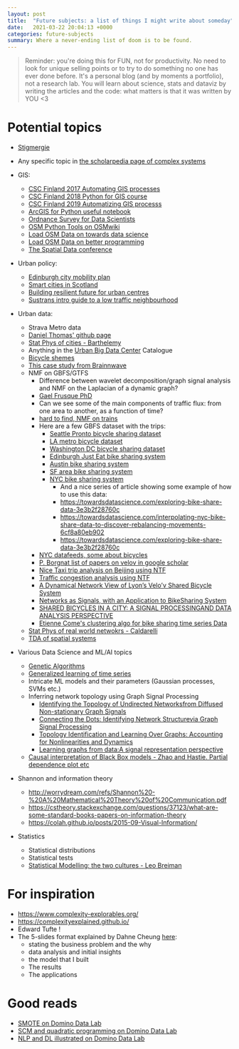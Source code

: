 ```yaml
---
layout: post
title:  "Future subjects: a list of things I might write about someday"
date:   2021-03-22 20:04:13 +0000
categories: future-subjects  
summary: Where a never-ending list of doom is to be found.
---
```


> Reminder: you're doing this for FUN, not for productivity. No need to look for unique selling points or to try to do something no one has ever done before. It's a personal blog (and by moments a portfolio), not a research lab. You will learn about science, stats and dataviz by writing the articles and the code: what matters is that it was written by YOU <3

# Potential topics

* <a href="https://fr.wikipedia.org/wiki/Stigmergie" target="_blank">Stigmergie</a>
* Any specific topic in <a href="http://www.scholarpedia.org/article/Complex_systems" target="_blank">the scholarpedia page of complex systems</a>

* GIS:
  * <a href="https://automating-gis-processes.github.io/2017/">CSC Finland 2017 Automating GIS processes</a>
  * <a href="https://automating-gis-processes.github.io/CSC18/index.html" target="_blank">CSC Finland 2018 Python for GIS course</a>
  * <a href="https://automating-gis-processes.github.io/site/index.html" target="_blank">CSC Finland 2019 Automatizing GIS processs</a>
  * <a href="https://developers.arcgis.com/python/sample-notebooks/openstreetmap-exploration/" target="_blank">ArcGIS for Python useful notebook</a>
  * <a href="https://ordnancesurvey.co.uk/business-government/developers/data-scientists" target="_blank">Ordnance Survey for Data Scientists</a>
  * <a href="https://wiki.openstreetmap.org/wiki/OSMPythonTools">OSM Python Tools on OSMwiki</a>
  * <a href="https://towardsdatascience.com/loading-data-from-openstreetmap-with-python-and-the-overpass-api-513882a27fd0">Load OSM Data on towards data science</a>
  * <a href="https://betterprogramming.pub/how-to-get-open-street-and-map-data-using-python-2b777bf5af14">Load OSM Data on better programming</a>
  * <a href="https://spatial-data-science-conference.com/">The Spatial Data conference</a>

* Urban policy:
  * <a href="https://www.edinburgh.gov.uk/downloads/file/29320/city-mobility-plan-2021-2030-pdf">Edinburgh city mobility plan</a>
  * <a href="https://urbanforesight.org/wp-content/uploads/2016/09/REP-1602-SCA-A-Smart-Cities-Blueprint_3.0-1.pdf" target="_blank">Smart cities in Scotland</a>
  * <a href="https://assets.lloyds.com/assets/pdf-cities-at-risk-building-a-resilient-future-for-the-worlds-urban-centres/1/pdf-cities-at-risk-building-a-resilient-future-for-the-worlds-urban-centres.pdf" target="_blank">Building resilient future for urban centres</a>
  * <a href="https://www.sustrans.org.uk/for-professionals/infrastructure/an-introductory-guide-to-low-traffic-neighbourhood-design/">Sustrans intro guide to a low traffic neighbourhood</a>

* Urban data:
  * Strava Metro data
  * <a href="https://github.com/dljthomas1" target="_blank">Daniel Thomas' github page</a>
  * <a href="https://arxiv.org/ftp/arxiv/papers/1905/1905.01953.pdf" target="_blank">Stat Phys of cities - Barthelemy</a>
  * Anything in the <a href="https://www.ubdc.ac.uk/" target="_blank">Urban Big Data Center</a> Catalogue
  * <a href="https://brainnwave.com/bicycle-schemes-data-and-a-world-of-possibility/" target="_blank">Bicycle shemes</a>
  * <a href="https://brainnwave.com/edinburgh-connected-a-real-world-application-of-network-science/" target="_blank">This case study from Brainnwave</a>
  * NMF on GBFS/GTFS
    * Difference between wavelet decomposition/graph signal analysis and NMF on the Laplacian of a dynamic graph?
    * <a href="https://tel.archives-ouvertes.fr/tel-03125330v2/document" target="_blank">Gael Frusque PhD</a>
    * Can we see some of the main components of traffic flux: from one area to another, as a function of time?
    * <a href="https://www.researchgate.net/publication/322515833_Data_analysis_on_train_transportation_data_with_nonnegative_matrix_factorization" target="_blank">hard to find, NMF on trains</a>
    * Here are a few GBFS dataset with the trips:
      * <a href="https://www.kaggle.com/pronto/cycle-share-dataset" target="_blank">Seattle Pronto bicycle sharing dataset</a>
      * <a href="https://www.kaggle.com/cityofLA/los-angeles-metro-bike-share-trip-data" target="_blank">LA metro bicycle dataset</a>
      * <a href="https://www.kaggle.com/marklvl/bike-sharing-dataset" target="_blank">Washington DC bicycle sharing dataset</a>
      * <a href="https://edinburghcyclehire.com/open-data/historical" target="_blank">Edinburgh Just Eat bike sharing system</a>
      * <a href="https://www.kaggle.com/jboysen/austin-bike" target="_blank">Austin bike sharing system</a>
      * <a href="https://www.kaggle.com/benhamner/sf-bay-area-bike-share" target="_blank">SF area bike sharing system</a>
      * <a href="https://www.citibikenyc.com/system-data" target="_blank">NYC bike sharing system</a>
        * And a nice series of article showing some example of how to use this data:
        * https://towardsdatascience.com/exploring-bike-share-data-3e3b2f28760c
        * https://towardsdatascience.com/interpolating-nyc-bike-share-data-to-discover-rebalancing-movements-6cf8a80eb902
        * https://towardsdatascience.com/exploring-bike-share-data-3e3b2f28760c
    * <a href="https://www1.nyc.gov/html/dot/html/about/datafeeds.shtml#Bikes" target="_blank">NYC datafeeds, some about bicycles</a>
    * <a href="https://scholar.google.com/scholar?hl=en&as_sdt=0%2C5&q=Borgnat+bicycle&btnG=" target="_blank">P. Borgnat list of papers on velov in google scholar</a>
    * <a href="https://www.researchgate.net/publication/334969889_A_Spatiotemporal_Constraint_Non-Negative_Matrix_Factorization_Model_to_Discover_Intra-Urban_Mobility_Patterns_from_Taxi_Trips" target="_blank">Nice Taxi trip analysis on Beijing using NTF</a>
    * <a href="https://arxiv.org/ftp/arxiv/papers/1212/1212.4675.pdf " target="_blank">Traffic congestion analysis using NTF</a>
    * <a href="https://perso.ens-lyon.fr/pierre.borgnat/Papiers/12_chapter_velov_rev.pdf" target="_blank">A Dynamical Network View of Lyon’s Velo’v Shared Bicycle System</a>
    * <a href="https://core.ac.uk/download/pdf/52309965.pdf" target="_blank">Networks as Signals, with an Application to BikeSharing System</a>
    * <a href="http://perso.ens-lyon.fr/patrick.flandrin/Velov_ACS11.pdf" target="_blank">SHARED BICYCLES IN A CITY: A SIGNAL PROCESSINGAND DATA ANALYSIS PERSPECTIVE</a>
    * <a href="https://www.comeetie.fr/pdfrepos/velibpp.pdf" target="_blank">Etienne Come's clustering algo for bike sharing time series Data</a>
  * <a href="https://arxiv.org/pdf/1810.05095.pdf" target="_blank">Stat Phys of real world netwokrs - Caldarelli</a>
  * <a href="https://arxiv.org/pdf/2104.00720.pdf" target="_blank">TDA of spatial systems</a>

* Various Data Science and ML/AI topics
  * <a href="https://www.kadenze.com/courses/the-nature-of-code-ii/sessions/genetic-algorithms" target="_blank">Genetic Algorithms</a>
  * <a href="https://arxiv.org/pdf/1910.09394.pdf" target="_blank">Generalized learning of time series</a>
  * Intricate ML models and their parameters (Gaussian processes, SVMs etc.) 
  * Inferring network topology using Graph Signal Processing
    *  <a href="https://arxiv.org/pdf/1801.03862.pdf" target="_blank">Identifying the Topology of Undirected Networksfrom Diffused Non-stationary Graph Signals</a>
    *  <a href="https://arxiv.org/pdf/1810.13066.pdf" target="_blank">Connecting the Dots: Identifying Network Structurevia Graph Signal Processing</a>
    *  <a href="https://www.dtc.umn.edu/s/resources/spincom8497.pdf" target="_blank">Topology Identification and Learning Over Graphs: Accounting for Nonlinearities and Dynamics</a>
    *  <a href="https://arxiv.org/pdf/1806.00848.pdf" target="_blank">Learning graphs from data:A signal representation perspective</a>
  * <a href="https://web.stanford.edu/~hastie/Papers/pdp_zhao.pdf" target="_blank"> Causal interpretation of Black Box models - Zhao and Hastie. Partial dependence plot etc </a>

* Shannon and information theory
   * http://worrydream.com/refs/Shannon%20-%20A%20Mathematical%20Theory%20of%20Communication.pdf
   * https://cstheory.stackexchange.com/questions/37123/what-are-some-standard-books-papers-on-information-theory
   * https://colah.github.io/posts/2015-09-Visual-Information/

* Statistics
  * Statistical distributions
  * Statistical tests
  * <a href="https://projecteuclid.org/journals/statistical-science/volume-16/issue-3/Statistical-Modeling--The-Two-Cultures-with-comments-and-a/10.1214/ss/1009213726.full" target="_blank"> Statistical Modelling: the two cultures - Leo Breiman </a>

# For inspiration
* https://www.complexity-explorables.org/
* https://complexityexplained.github.io/
* Edward Tufte !
* The 5-slides format explained by Dahne Cheung <a href="https://youtu.be/Fctma0S3XuE?t=4258" target="_blank">here</a>:
  * stating the business problem and the why
  * data analysis and initial insights
  * the model that I built
  * The results
  * The applications

# Good reads
* <a href="https://blog.dominodatalab.com/smote-oversampling-technique/"> SMOTE on Domino Data Lab</a>
* <a href="https://blog.dominodatalab.com/fitting-support-vector-machines-quadratic-programming/">SCM and quadratic programming on Domino Data Lab</a>
* <a href="https://blog.dominodatalab.com/deep-learning-illustrated-building-natural-language-processing-models/">NLP and DL illustrated on Domino Data Lab</a>
